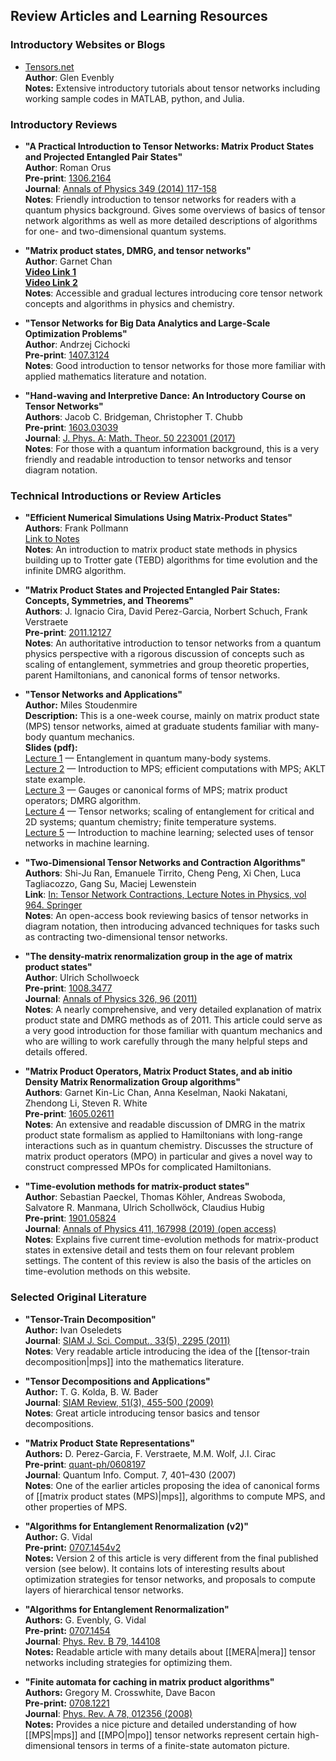 ## Review Articles and Learning Resources

### Introductory Websites or Blogs
 
* <a href="http://tensors.net/">Tensors.net</a><br/>
   **Author**: Glen Evenbly <br/>
   **Notes:** Extensive introductory tutorials about tensor networks
   including working sample codes in MATLAB, python, and Julia.

### Introductory Reviews

* **"A Practical Introduction to Tensor Networks: Matrix Product States and 
   Projected Entangled Pair States"**<br/>
   **Author**: Roman Orus <br/>
   **Pre-print**: <a href="https://arxiv.org/abs/1306.2164">1306.2164</a><br/>
   **Journal**: <a href="https://doi.org/10.1016/j.aop.2014.06.013">Annals of Physics 349 (2014) 117-158</a><br/>
   **Notes**: Friendly introduction to tensor networks for readers with a quantum physics background. Gives some overviews of basics of tensor network algorithms as well as more detailed descriptions of algorithms for one- and two-dimensional quantum systems.


* **"Matrix product states, DMRG, and tensor networks"** <br/>
  **Author**: Garnet Chan <br/>
  **<a href="https://www.youtube.com/watch?v=Q8bFmV6tHBs">Video Link 1</a>** <br/>
  **<a href="https://www.youtube.com/watch?v=s37tvvrjlto">Video Link 2</a>** <br/>
  **Notes**: Accessible and gradual lectures introducing core tensor network concepts
  and algorithms in physics and chemistry.


* **"Tensor Networks for Big Data Analytics and Large-Scale Optimization Problems"**<br/>
   **Author**: Andrzej Cichocki <br/>
   **Pre-print**: <a href="https://arxiv.org/abs/1407.3124">1407.3124</a><br/>
   **Notes**: Good introduction to tensor networks for those more familiar with applied mathematics literature and notation.

* **"Hand-waving and Interpretive Dance: An Introductory Course on Tensor Networks"**<br/>
   **Authors**: Jacob C. Bridgeman, Christopher T. Chubb <br/>
   **Pre-print**: <a href="https://arxiv.org/abs/1603.03039">1603.03039</a><br/>
   **Journal**: <a href="https://doi.org/10.1088/1751-8121/aa6dc3">J. Phys. A: Math. Theor. 50 223001 (2017)</a><br/>
   **Notes**: For those with a quantum information background, this is a very friendly and readable introduction to tensor networks and tensor diagram notation.

### Technical Introductions or Review Articles

* **"Efficient Numerical Simulations Using Matrix-Product States"**<br/>
   **Authors**: Frank Pollmann<br/>
   <a href="http://quantumtensor.pks.mpg.de/wp-content/uploads/2016/06/notes_1.pdf">Link to Notes</a><br/>
   **Notes**: An introduction to matrix product state methods in physics building up to Trotter gate (TEBD) algorithms for time evolution and the infinite DMRG algorithm.


* **"Matrix Product States and Projected Entangled Pair States: Concepts, Symmetries, and Theorems"**<br/>
   **Authors**: J. Ignacio Cira, David Perez-Garcia, Norbert Schuch, Frank Verstraete<br/>
   **Pre-print**: <a href="https://arxiv.org/abs/2011.12127">2011.12127</a><br/>
   **Notes**: An authoritative introduction to tensor networks from a quantum physics perspective with a rigorous discussion of concepts such as scaling of entanglement, symmetries and group theoretic properties, parent Hamiltonians, and canonical forms of tensor networks.

* **"Tensor Networks and Applications"**<br/>
  **Author:** Miles Stoudenmire<br/>
  **Description:** This is a one-week course, mainly on matrix product state (MPS) tensor networks, aimed at graduate students familiar with many-body quantum mechanics. <br/>
  **Slides (pdf):** <br/>
  <a href="https://itensor.org/miles/BrazilLectures/TNAndApplications01.pdf" target="_blank">Lecture 1</a> &mdash; Entanglement in quantum many-body systems. <br/>
  <a href="https://itensor.org/miles/BrazilLectures/TNAndApplications02.pdf" target="_blank">Lecture 2</a> &mdash; Introduction to MPS; efficient computations with MPS; AKLT state example.<br/>
  <a href="https://itensor.org/miles/BrazilLectures/TNAndApplications03.pdf" target="_blank">Lecture 3</a> &mdash; Gauges or canonical forms of MPS; matrix product operators; DMRG algorithm.<br/>
  <a href="https://itensor.org/miles/BrazilLectures/TNAndApplications04.pdf" target="_blank">Lecture 4</a> &mdash; Tensor networks; scaling of entanglement for critical and 2D systems; quantum chemistry; finite temperature systems. <br/>
  <a href="https://itensor.org/miles/BrazilLectures/TNAndApplications05.pdf" target="_blank">Lecture 5</a> &mdash; Introduction to machine learning; selected uses of tensor networks in machine learning.<br/>

* **"Two-Dimensional Tensor Networks and Contraction Algorithms"**<br/>
   **Authors**: Shi-Ju Ran, Emanuele Tirrito, Cheng Peng, Xi Chen, Luca Tagliacozzo, Gang Su, Maciej Lewenstein<br/>
   **Link**: <a href="https://link.springer.com/chapter/10.1007/978-3-030-34489-4_3"> In: Tensor Network Contractions, Lecture Notes in Physics, vol 964. Springer</a><br/>
   **Notes**: An open-access book reviewing basics of tensor networks in diagram notation, then introducing advanced techniques for tasks such as contracting two-dimensional tensor networks.
 
* **"The density-matrix renormalization group in the age of matrix product states"**<br/>
   **Author**: Ulrich Schollwoeck <br/>
   **Pre-print**: <a href="https://arxiv.org/abs/1008.3477">1008.3477</a><br/>
   **Journal**: <a href="https://doi.org/10.1016/j.aop.2010.09.012">Annals of Physics 326, 96 (2011)</a><br/>
   **Notes**: A nearly comprehensive, and very detailed explanation of matrix product state and DMRG methods as of 2011. This article could serve as a very good introduction for those familiar with quantum mechanics and who are willing to work carefully through the many helpful steps and details offered.

* **"Matrix Product Operators, Matrix Product States, and ab initio Density Matrix Renormalization Group algorithms"**<br/>
   **Authors**: Garnet Kin-Lic Chan, Anna Keselman, Naoki Nakatani, Zhendong Li, Steven R. White<br/>
   **Pre-print**: <a href="https://arxiv.org/abs/1605.02611">1605.02611</a><br/>
   **Notes**: An extensive and readable discussion of DMRG in the matrix product state formalism as applied to Hamiltonians with long-range interactions such as in quantum chemistry. Discusses the structure of matrix product operators (MPO) in particular and gives a novel way to construct compressed MPOs for complicated Hamiltonians.

* **"Time-evolution methods for matrix-product states"**<br/>
  **Author**: Sebastian Paeckel, Thomas Köhler, Andreas Swoboda, Salvatore R. Manmana, Ulrich Schollwöck, Claudius Hubig <br/>
  **Pre-print**: <a href="https://arxiv.org/abs/1901.05824">1901.05824</a><br/>
  **Journal**: <a href="https://www.sciencedirect.com/science/article/pii/S0003491619302532">Annals of Physics 411, 167998 (2019) (open access)</a><br/>
  **Notes**: Explains five current time-evolution methods for matrix-product states in extensive detail and tests them on four relevant problem settings. The content of this review is also the basis of the articles on time-evolution methods on this website.


### Selected Original Literature

* **"Tensor-Train Decomposition"**<br/>
  **Author:** Ivan Oseledets<br/>
  **Journal**: <a href="https://doi.org/10.1137/090752286">SIAM J. Sci. Comput., 33(5), 2295 (2011)</a><br/>
  **Notes**: Very readable article introducing the idea of the [[tensor-train decomposition|mps]] 
  into the mathematics literature.
  
* **"Tensor Decompositions and Applications"**<br/>
  **Author:** T. G. Kolda, B. W. Bader<br/>
  **Journal**: <a href="https://doi.org/10.1137/07070111X">SIAM Review, 51(3), 455-500 (2009)</a><br/>
  **Notes**: Great article introducing tensor basics and tensor decompositions.
  
* **"Matrix Product State Representations"**<br/>
  **Authors:** D. Perez-Garcia, F. Verstraete, M.M. Wolf, J.I. Cirac<br/>
  **Pre-print**: <a href="https://arxiv.org/abs/quant-ph/0608197">quant-ph/0608197</a><br/>
  **Journal**: Quantum Info. Comput. 7, 401–430 (2007)<br/>
  **Notes**: One of the earlier articles proposing the idea of canonical forms of 
  [[matrix product states (MPS)|mps]], algorithms to compute MPS, and other properties of MPS.

* **"Algorithms for Entanglement Renormalization (v2)"**<br/>
  **Author:** G. Vidal<br/>
  **Pre-print:** <a href="https://arxiv.org/abs/0707.1454v2">0707.1454v2</a><br/>
  **Notes:** Version 2 of this article is very different from the final published
  version (see below). It contains lots of interesting results about optimization 
  strategies for tensor networks, and proposals to compute layers of hierarchical
  tensor networks.

* **"Algorithms for Entanglement Renormalization"**<br/>
  **Authors:** G. Evenbly, G. Vidal<br/>
  **Pre-print:** <a href="https://arxiv.org/abs/0707.1454">0707.1454</a><br/>
  **Journal**: <a href="https://doi.org/10.1103/PhysRevB.79.144108">Phys. Rev. B 79, 144108</a><br/>
  **Notes:** Readable article with many details about [[MERA|mera]] tensor networks
  including strategies for optimizing them.

* **"Finite automata for caching in matrix product algorithms"**<br/>
  **Authors:** Gregory M. Crosswhite, Dave Bacon<br/>
  **Pre-print:** <a href="https://arxiv.org/abs/0708.1221">0708.1221</a><br/>
  **Journal**: <a href="https://doi.org/10.1103/PhysRevA.78.012356">Phys. Rev. A 78, 012356 (2008)</a><br/>
  **Notes:** Provides a nice picture and detailed understanding of how [[MPS|mps]]
  and [[MPO|mpo]] tensor networks represent certain high-dimensional tensors in terms
  of a finite-state automaton picture.

